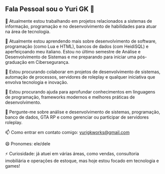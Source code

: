 ## Fala Pessoal sou o Yuri GK 👋

🔭 Atualmente estou trabalhando em projetos relacionados a sistemas de informação, programação e no desenvolvimento de habilidades para atuar na área de tecnologia.

🌱 Atualmente estou aprendendo mais sobre desenvolvimento de software, programação (como Lua e HTML), bancos de dados (com HeidiSQL) e aperfeiçoando meu italiano. Estou no último semestre de Análise e Desenvolvimento de Sistemas e me preparando para iniciar uma pós-graduação em Cibersegurança.

👯 Estou procurando colaborar em projetos de desenvolvimento de sistemas, automação de processos, servidores de roleplay e qualquer iniciativa que envolva tecnologia e inovação.

🤔 Estou procurando ajuda para aprofundar conhecimentos em linguagens de programação, frameworks modernos e melhores práticas de desenvolvimento.

💬 Pergunte-me sobre análise e desenvolvimento de sistemas, programação, banco de dados, GTA RP e como gerenciar ou participar de servidores roleplay.

📫 Como entrar em contato comigo: yurigkworks@gmail.com

😄 Pronomes: ele/dele

⚡ Curiosidade: já atuei em várias áreas, como vendas, consultoria imobiliária e operações de estoque, mas hoje estou focado em tecnologia e games!
